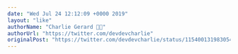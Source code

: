 ```yaml
---
date: "Wed Jul 24 12:12:09 +0000 2019"
layout: "like"
authorName: "Charlie Gerard 🏳️‍🌈"
authorUrl: "https://twitter.com/devdevcharlie"
originalPost: "https://twitter.com/devdevcharlie/status/1154001319830548480"
---
```


